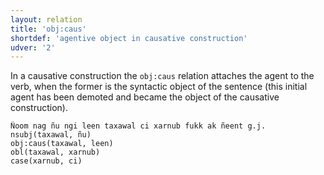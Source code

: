 ```yaml
---
layout: relation
title: 'obj:caus'
shortdef: 'agentive object in causative construction'
udver: '2'
---
```


<!-- DZ: Similar constituents are attached as `obj:agent` in other languages. Wolof should use the same. -->

In a causative construction the `obj:caus` relation attaches the agent to the verb, when the former is the
syntactic object of the sentence (this initial agent has been demoted and became the object of the causative construction).

~~~ sdparse
Ñoom nag ñu ngi leen taxawal ci xarnub fukk ak ñeent g.j.
nsubj(taxawal, ñu)
obj:caus(taxawal, leen)
obl(taxawal, xarnub)
case(xarnub, ci)
~~~

<!-- Interlanguage links updated Ne 5. května 2024, 18:21:33 CEST -->
